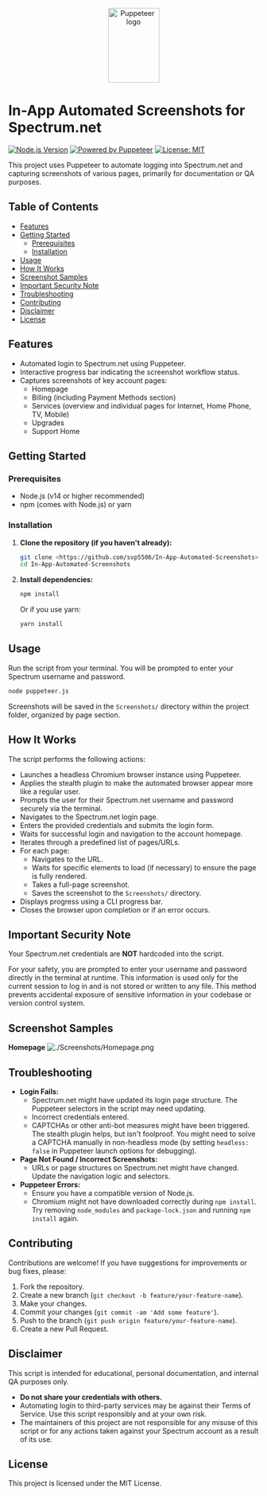 <p align="center">
  <a href="https://pptr.dev/">
    <img src="https://user-images.githubusercontent.com/10379601/29446482-04f7036a-841f-11e7-9872-91d1fc2ea683.png" alt="Puppeteer logo" width="103" height="150">
  </a>
</p>

# In-App Automated Screenshots for Spectrum.net

[![Node.js Version](https://img.shields.io/badge/Node.js-%3E%3D14-brightgreen.svg)](https://nodejs.org/)
[![Powered by Puppeteer](https://img.shields.io/badge/powered%20by-Puppeteer-24A770.svg?logo=Puppeteer)](https://pptr.dev/)
[![License: MIT](https://img.shields.io/badge/License-MIT-yellow.svg)](LICENSE)

This project uses Puppeteer to automate logging into Spectrum.net and capturing screenshots of various pages, primarily for documentation or QA purposes.

## Table of Contents

- [Features](#features)
- [Getting Started](#getting-started)
  - [Prerequisites](#prerequisites)
  - [Installation](#installation)
- [Usage](#usage)
- [How It Works](#how-it-works)
- [Screenshot Samples](#screenshot-samples)
- [Important Security Note](#important-security-note)
- [Troubleshooting](#troubleshooting)
- [Contributing](#contributing)
- [Disclaimer](#disclaimer)
- [License](#license)

## Features

-   Automated login to Spectrum.net using Puppeteer.
-   Interactive progress bar indicating the screenshot workflow status.
-   Captures screenshots of key account pages:
    -   Homepage
    -   Billing (including Payment Methods section)
    -   Services (overview and individual pages for Internet, Home Phone, TV, Mobile)
    -   Upgrades
    -   Support Home

## Getting Started

### Prerequisites

-   Node.js (v14 or higher recommended)
-   npm (comes with Node.js) or yarn

### Installation

1.  **Clone the repository (if you haven't already):**
    ```sh
    git clone <https://github.com/svp5506/In-App-Automated-Screenshots>
    cd In-App-Automated-Screenshots
    ```

2.  **Install dependencies:**
    ```sh
    npm install
    ```
    Or if you use yarn:
    ```sh
    yarn install
    ```

## Usage

Run the script from your terminal. You will be prompted to enter your Spectrum username and password.

```sh
node puppeteer.js
````

Screenshots will be saved in the `Screenshots/` directory within the project folder, organized by page section.

## How It Works

The script performs the following actions:

  - Launches a headless Chromium browser instance using Puppeteer.
  - Applies the stealth plugin to make the automated browser appear more like a regular user.
  - Prompts the user for their Spectrum.net username and password securely via the terminal.
  - Navigates to the Spectrum.net login page.
  - Enters the provided credentials and submits the login form.
  - Waits for successful login and navigation to the account homepage.
  - Iterates through a predefined list of pages/URLs.
  - For each page:
      - Navigates to the URL.
      - Waits for specific elements to load (if necessary) to ensure the page is fully rendered.
      - Takes a full-page screenshot.
      - Saves the screenshot to the `Screenshots/` directory.
  - Displays progress using a CLI progress bar.
  - Closes the browser upon completion or if an error occurs.

## Important Security Note

Your Spectrum.net credentials are **NOT** hardcoded into the script.

For your safety, you are prompted to enter your username and password directly in the terminal at runtime. This information is used only for the current session to log in and is not stored or written to any file. This method prevents accidental exposure of sensitive information in your codebase or version control system.

## Screenshot Samples

**Homepage**
![./Screenshots/Homepage.png](https://github.com/svp5506/In-App-Automated-Screenshots/blob/main/Screenshots/Homepage.png)


## Troubleshooting

  - **Login Fails:**
      - Spectrum.net might have updated its login page structure. The Puppeteer selectors in the script may need updating.
      - Incorrect credentials entered.
      - CAPTCHAs or other anti-bot measures might have been triggered. The stealth plugin helps, but isn't foolproof. You might need to solve a CAPTCHA manually in non-headless mode (by setting `headless: false` in Puppeteer launch options for debugging).
  - **Page Not Found / Incorrect Screenshots:**
      - URLs or page structures on Spectrum.net might have changed. Update the navigation logic and selectors.
  - **Puppeteer Errors:**
      - Ensure you have a compatible version of Node.js.
      - Chromium might not have downloaded correctly during `npm install`. Try removing `node_modules` and `package-lock.json` and running `npm install` again.

## Contributing

Contributions are welcome\! If you have suggestions for improvements or bug fixes, please:

1.  Fork the repository.
2.  Create a new branch (`git checkout -b feature/your-feature-name`).
3.  Make your changes.
4.  Commit your changes (`git commit -am 'Add some feature'`).
5.  Push to the branch (`git push origin feature/your-feature-name`).
6.  Create a new Pull Request.

## Disclaimer

This script is intended for educational, personal documentation, and internal QA purposes only.

  - **Do not share your credentials with others.**
  - Automating login to third-party services may be against their Terms of Service. Use this script responsibly and at your own risk.
  - The maintainers of this project are not responsible for any misuse of this script or for any actions taken against your Spectrum account as a result of its use.

## License

This project is licensed under the MIT License.
